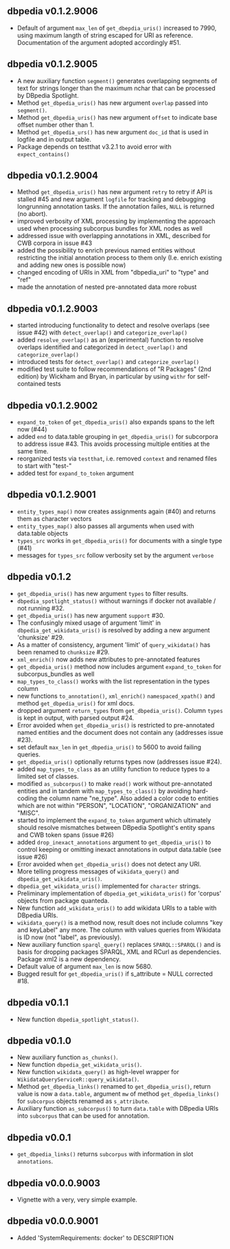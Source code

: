 ## dbpedia v0.1.2.9006

* Default of argument `max_len` of `get_dbepdia_uris()` increased to 7990, using maximum langth of string escaped for URI as reference. Documentation of the argument adopted accordingly #51.


## dbpedia v0.1.2.9005

* A new auxiliary function `segment()` generates overlapping segments of text for strings longer than the maximum nchar that can be processed by DBpedia Spotlight.
* Method `get_dbpedia_uris()` has new argument `overlap` passed into `segment()`. 
* Method `get_dbpedia_uris()` has new argument `offset` to indicate base offset number other than 1.
* Method `get_dbpedia_urs()` has new argument `doc_id` that is used in logfile and in output table.
* Package depends on testthat v3.2.1 to avoid error with `expect_contains()`

## dbpedia v0.1.2.9004

* Method `get_dbpedia_uris()` has new argument `retry` to retry if API is stalled #45 and new argument `logfile` for tracking and debugging longrunning annotation tasks. If the annotation failes, `NULL` is returned (no abort).
* improved verbosity of XML processing by implementing the approach used when processing subcorpus bundles for XML nodes as well
* addressed issue with overlapping annotations in XML, described for CWB corpora in issue #43
* added the possibility to enrich previous named entities without restricting the initial annotation process to them only (I.e. enrich existing and adding new ones is possible now)
* changed encoding of URIs in XML from "dbpedia_uri" to "type" and "ref"
* made the annotation of nested pre-annotated data more robust

## dbpedia v0.1.2.9003

* started introducing functionality to detect and resolve overlaps (see issue #42) with `detect_overlap()` and `categorize_overlap()`
* added `resolve_overlap()` as an (experimental) function to resolve overlaps identified and categorized in `detect_overlap()` and `categorize_overlap()`
* introduced tests for `detect_overlap()` and `categorize_overlap()`
* modified test suite to follow recommendations of "R Packages" (2nd edition) by Wickham and Bryan, in particular by using `withr` for self-contained tests


## dbpedia v0.1.2.9002

* `expand_to_token` of `get_dbpedia_uris()` also expands spans to the left now (#44)
* added `end` to data.table grouping in `get_dbpedia_uris()` for subcorpora to address issue #43. This avoids processing multiple entities at the same time.
* reorganized tests via `testthat`, i.e. removed `context` and renamed files to start with "test-"
* added test for `expand_to_token` argument


## dbpedia v0.1.2.9001

* `entity_types_map()` now creates assignments again (#40) and returns them as character vectors
* `entity_types_map()` also passes all arguments when used with data.table objects
* `types_src` works in `get_dbpedia_uris()` for documents with a single type (#41)
* messages for `types_src` follow verbosity set by the argument `verbose`


## dbpedia v0.1.2
* `get_dbpedia_uris()` has new argument `types` to filter results.
* `dbpedia_spotlight_status()` without warnings if docker not available / not running #32.
* `get_dbpedia_uris()` has new argument `support` #30.
* The confusingly mixed usage of argument 'limit' in `dbpedia_get_wikidata_uris()` is resolved by adding a new argument 'chunksize' #29.
* As a matter of consistency, argument 'limit' of `query_wikidata()` has been renamed to `chunksize` #29.
* `xml_enrich()` now adds new attributes to pre-annotated features
* `get_dbpedia_uris()` method now includes argument `expand_to_token` for subcorpus_bundles as well
* `map_types_to_class()` works with the list representation in the types column
* new functions `to_annotation()`, `xml_enrich()` `namespaced_xpath()` and method `get_dbpedia_uris()` for xml docs.
* dropped argument `return_types` from `get_dbpedia_uris()`. Column `types` is 
kept in output, with parsed output #24.
* Error avoided when `get_dbpedia_uris()` is restricted to pre-annotated
named entities and the document does not contain any (addresses issue #23).
* set default `max_len` in `get_dbpedia_uris()` to 5600 to avoid failing queries.
* `get_dbpedia_uris()` optionally returns types now (addresses issue #24).
* added `map_types_to_class` as an utility function to reduce types to a
limited set of classes.
* modified `as_subcorpus()` to make `read()` work without pre-annotated entities
and in tandem with `map_types_to_class()` by avoiding hard-coding the column name
"ne_type". Also added a color code to entities which are not within "PERSON",
"LOCATION", "ORGANIZATION" and "MISC".
* started to implement the `expand_to_token` argument which ultimately should
resolve mismatches between DBpedia Spotlight's entity spans and CWB token spans
(issue #26)
* added `drop_inexact_annotations` argument to `get_dbpedia_uris()` to control
keeping or omitting inexact annotations in output data.table (see issue #26)
* Error avoided when `get_dbpedia_uris()` does not detect any URI.
* More telling progress messages of `wikidata_query()` and
`dbpedia_get_wikidata_uris()`.
* `dbpedia_get_wikidata_uris()` implemented for `character` strings.
* Preliminary implementation of `dbpedia_get_wikidata_uris()` for 'corpus' objects
from package quanteda.
* New function `add_wikidata_uris()` to add wikidata URIs to a table with
DBpedia URIs.
* `wikidata_query()` is a method now, result does not include columns
"key and keyLabel" any more. The column with values queries from Wikidata is 
ID now (not "label", as previously).
* New auxiliary function `sparql_query()` replaces `SPARQL::SPARQL()` and is 
basis for dropping packages SPARQL, XML and RCurl as dependencies. Package xml2
is a new dependency.
* Default value of argument `max_len` is now 5680.
* Bugged result for `get_dbpedia_uris()` if s_attribute = NULL corrected #18.


## dbpedia v0.1.1

* New function `dbpedia_spotlight_status()`.

## dbpedia v0.1.0

* New auxiliary function `as_chunks()`.
* New function `dbpedia_get_wikidata_uris()`.
* New function `wikidata_query()` as high-level wrapper for
`WikidataQueryServiceR::query_wikidata()`.
* Method `get_dbpedia_links()` renamed to `get_dbpedia_uris()`, return value is
now a `data.table`, argument `mw` of method `get_dbpedia_links()` for
`subcorpus` objects renamed as `s_attribute`.
* Auxiliary function `as_subcorpus()` to turn `data.table` with DBpedia URIs
into `subcorpus` that can be used for annotation.


## dbpedia v0.0.1

* `get_dbpedia_links()` returns `subcorpus` with information in slot `annotations`.

## dbpedia v0.0.0.9003

* Vignette with a very, very simple example.

## dbpedia v0.0.0.9001

* Added 'SystemRequirements: docker' to DESCRIPTION
